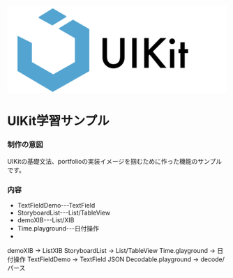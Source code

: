 ![UIKit_Img](UIKit_Img.png)
# UIKit学習サンプル
### 制作の意図
UIKitの基礎文法、portfolioの実装イメージを掴むために作った機能のサンプルです。

### 内容
* TextFieldDemo---TextField
* StoryboardList---List/TableView
* demoXIB---List/XIB
* Time.playground---日付操作
* 



demoXIB → ListXIB
StoryboardList → List/TableView
Time.glayground → 日付操作
TextFieldDemo → TextField
JSON Decodable.playground → decode/パース
